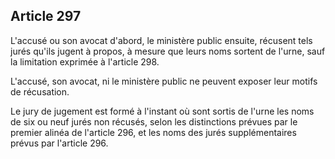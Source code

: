 Article 297
----
L'accusé ou son avocat d'abord, le ministère public ensuite, récusent tels jurés
qu'ils jugent à propos, à mesure que leurs noms sortent de l'urne, sauf la
limitation exprimée à l'article 298.

L'accusé, son avocat, ni le ministère public ne peuvent exposer leur motifs de
récusation.

Le jury de jugement est formé à l'instant où sont sortis de l'urne les noms de
six ou neuf jurés non récusés, selon les distinctions prévues par le premier
alinéa de l'article 296, et les noms des jurés supplémentaires prévus par
l'article 296.
